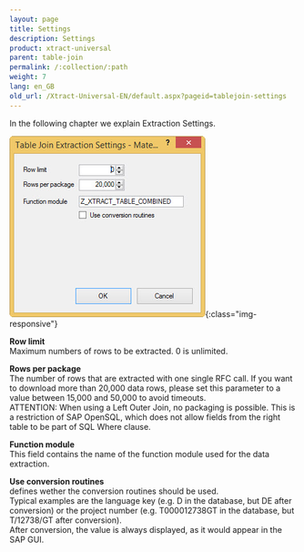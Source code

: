 ```yaml
---
layout: page
title: Settings
description: Settings
product: xtract-universal
parent: table-join
permalink: /:collection/:path
weight: 7
lang: en_GB
old_url: /Xtract-Universal-EN/default.aspx?pageid=tablejoin-settings
---
```


In the following chapter we explain Extraction Settings.     

![tj-xu-settings](/img/content/tj-xu-settings.jpg){:class="img-responsive"}


**Row limit**<br>
Maximum numbers of rows to be extracted. 0 is unlimited.

**Rows per package**<br>
The number of rows that are extracted with one single RFC call. If you want to download more than 20,000 data rows, please set this parameter to a value between 15,000 and 50,000 to avoid timeouts.<br>
ATTENTION: When using a Left Outer Join, no packaging is possible. This is a restriction of SAP OpenSQL, which does not allow fields from the right table to be part of SQL Where clause.

**Function module**<br>
This field contains the name of the function module used for the data extraction.

**Use conversion routines**<br>
defines wether the conversion routines should be used.<br>
Typical examples are the language key (e.g. D in the database, but DE after conversion)
or the project number (e.g. T000012738GT in the database, but T/12738/GT after conversion).<br>
After conversion, the value is always displayed, as it would appear in the SAP GUI.